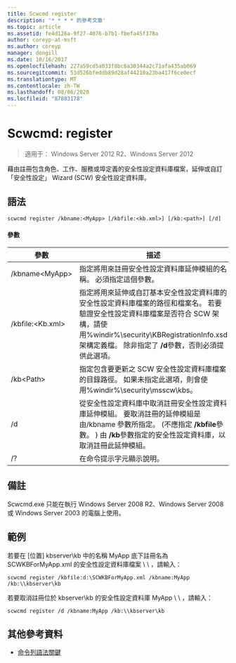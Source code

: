 ```yaml
---
title: Scwcmd register
description: '* * * * 的參考文章'
ms.topic: article
ms.assetid: fe4d126a-9f27-4076-b7b1-fbefa45f378a
author: coreyp-at-msft
ms.author: coreyp
manager: dongill
ms.date: 10/16/2017
ms.openlocfilehash: 227a59cd5a033f8bc6a30344a2c71afa435ab069
ms.sourcegitcommit: 53d526bfeddb89d28af44210a23ba417f6ce0ecf
ms.translationtype: MT
ms.contentlocale: zh-TW
ms.lasthandoff: 08/06/2020
ms.locfileid: "87883178"
---
```

# <a name="scwcmd-register"></a>Scwcmd: register

> 適用于： Windows Server 2012 R2、Windows Server 2012

藉由註冊包含角色、工作、服務或埠定義的安全性設定資料庫檔案，延伸或自訂「安全性設定」 Wizard (SCW) 安全性設定資料庫。

## <a name="syntax"></a>語法

```
scwcmd register /kbname:<MyApp> [/kbfile:<kb.xml>] [/kb:<path>] [/d]
```

#### <a name="parameters"></a>參數

|參數|描述|
|---------|-----------|
|/kbname\<MyApp>|指定將用來註冊安全性設定資料庫延伸模組的名稱。 必須指定這個參數。|
|/kbfile:\<Kb.xml>|指定將用來延伸或自訂基本安全性設定資料庫的安全性設定資料庫檔案的路徑和檔案名。 若要驗證安全性設定資料庫檔案是否符合 SCW 架構，請使用%windir%\security\KBRegistrationInfo.xsd 架構定義檔。 除非指定了 **/d**參數，否則必須提供此選項。|
|/kb\<Path>|指定包含要更新之 SCW 安全性設定資料庫檔案的目錄路徑。 如果未指定此選項，則會使用%windir%\security\msscw\kbs。|
|/d|從安全性設定資料庫中取消註冊安全性設定資料庫延伸模組。 要取消註冊的延伸模組是由/kbname 參數所指定。  (不應指定 **/kbfile**參數。 ) 由 **/kb**參數指定的安全性設定資料庫，以取消註冊此延伸模組。|
|/?|在命令提示字元顯示說明。|

## <a name="remarks"></a>備註

Scwcmd.exe 只能在執行 Windows Server 2008 R2、Windows Server 2008 或 Windows Server 2003 的電腦上使用。

## <a name="examples"></a>範例

若要在 [位置] kbserver\kb 中的名稱 MyApp 底下註冊名為 SCWKBForMyApp.xml 的安全性設定資料庫檔案 \\ \\ ，請輸入：
```
scwcmd register /kbfile:d:\SCWKBForMyApp.xml /kbname:MyApp /kb:\\kbserver\kb
```
若要取消註冊位於 kbserver\kb 的安全性設定資料庫 MyApp \\ \\ ，請輸入：
```
scwcmd register /d /kbname:MyApp /kb:\\kbserver\kb
```

## <a name="additional-references"></a>其他參考資料

- [命令列語法關鍵](command-line-syntax-key.md)